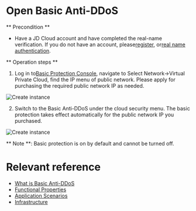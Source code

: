 # Open Basic Anti-DDoS

** Precondition **

- Have a JD Cloud account and have completed the real-name verification. If you do not have an account, please[register](https://accounts.jdcloud.com/p/regPage?source=jdcloud&ReturnUrl=%2f%2fuc.jdcloud.com%2fpassport%2fcomplete%3freturnUrl%3dhttp%3A%2F%2Fuc.jdcloud.com%2Fredirect%2FloginRouter%3FreturnUrl%3Dhttps%253A%252F%252Fwww.jdcloud.com%252Fhelp%252Fdetail%252F734%252FisCatalog%252F1), or[real name authentication](https://uc.jdcloud.com/account/certify).

** Operation steps **

1. Log in to[Basic Protection Console](https://console.jdcloud.com/host/vpc/list), navigate to Select Network->Virtual Private Cloud, find the IP menu of public network. Please apply for purchasing the required public network IP as needed.

![Create instance](https://github.com/jdcloudcom/cn/blob/edit/image/Basic%20Anti-DDos/Instance01.png)

2. Switch to the Basic Anti-DDoS under the cloud security menu. The basic protection takes effect automatically for the public network IP you purchased.

![Create instance](https://github.com/jdcloudcom/cn/blob/edit/image/Basic%20Anti-DDos/Instance02.png)

** Note **: Basic protection is on by default and cannot be turned off.

# Relevant reference
- [What is Basic Anti-DDoS](https://github.com/jdcloudcom/cn/blob/edit/documentation/Cloud-Security/Basic-Anti-DDoS/Introduction/Overview.md)
- [Functional Properties](https://github.com/jdcloudcom/cn/blob/edit/documentation/Cloud-Security/Basic-Anti-DDoS/Introduction/Functions.md)
- [Application Scenarios](https://github.com/jdcloudcom/cn/blob/edit/documentation/Cloud-Security/Basic-Anti-DDoS/Introduction/Application-Scenarios.md)
- [Infrastructure](https://github.com/jdcloudcom/cn/blob/edit/documentation/Cloud-Security/Basic-Anti-DDoS/Introduction/Basic-Infrastructure.md)
